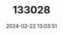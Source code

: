 ---
title: "133028"
category: "Seriatopora caliendrum"
draft: false
date: 2024-02-22 13:03:51
languages:
  English: ["Birdsnest Coral"]
---
